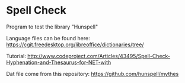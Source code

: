 # Spell Check

Program to test the library "Hunspell"

Language files can be found here: https://cgit.freedesktop.org/libreoffice/dictionaries/tree/

Tutorial: http://www.codeproject.com/Articles/43495/Spell-Check-Hyphenation-and-Thesaurus-for-NET-with

Dat file come from this repository: https://github.com/hunspell/mythes
